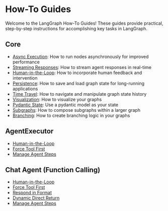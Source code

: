# How-To Guides

Welcome to the LangGraph How-To Guides! These guides provide practical, step-by-step instructions for accomplishing key tasks in LangGraph.

## Core

- [Async Execution](async.ipynb): How to run nodes asynchronously for improved performance
- [Streaming Responses](streaming-tokens.ipynb): How to stream agent responses in real-time
- [Human-in-the-Loop](human-in-the-loop.ipynb): How to incorporate human feedback and intervention
- [Persistence](persistence.ipynb): How to save and load graph state for long-running applications
- [Time Travel](time-travel.ipynb): How to navigate and manipulate graph state history
- [Visualization](visualization.ipynb): How to visualize your graphs
- [Pydantic State](state-model.ipynb): Use a pydantic model as your state
- [Subgraphs](subgraph.ipynb): How to compose subgraphs within a larger graph
- [Branching](branching.ipynb): How to create branching logic in your graphs

## AgentExecutor

- [Human-in-the-Loop](agent_executor/human-in-the-loop.ipynb)
- [Force Tool First](agent_executor/force-calling-a-tool-first.ipynb)
- [Manage Agent Steps](agent_executor/managing-agent-steps.ipynb)

## Chat Agent (Function Calling)

- [Human-in-the-Loop](chat_agent_executor_with_function_calling/human-in-the-loop.ipynb)
- [Force Tool First](chat_agent_executor_with_function_calling/force-calling-a-tool-first.ipynb)
- [Respond in Format](chat_agent_executor_with_function_calling/respond-in-format.ipynb)
- [Dynamic Direct Return](chat_agent_executor_with_function_calling/dynamically-returning-directly.ipynb)
- [Manage Agent Steps](chat_agent_executor_with_function_calling/managing-agent-steps.ipynb)

